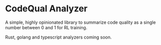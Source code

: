 # CodeQual Analyzer

A simple, highly opinionated library to summarize code quality as a single number between 0 and 1 for RL training.

Rust, golang and typescript analyzers coming soon.
